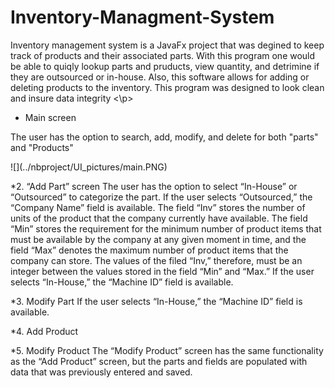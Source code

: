 # Inventory-Managment-System

<p>Inventory management system is a JavaFx project that was degined to keep track of products and their associated parts. With this program one would be able to quiqly lookup parts and pruducts, view quantity, and detrimine if they are outsourced or in-house. Also, this software allows for adding or deleting products to the inventory. This  program was designed to look clean and insure data integrity <\p>

* Main screen 
<p>The user has the option to search, add, modify, and delete for both "parts" and "Products"<p>
 ![](../nbproject/UI_pictures/main.PNG)

*2. “Add Part” screen
The user has the option to select “In-House” or “Outsourced” to categorize the part.  If the user selects “Outsourced,” the “Company Name” field is available.
The field “Inv” stores the number of units of the product that the company currently have available. The field “Min” stores the requirement for the minimum number of product items that must be available by the company at any given moment in time, and the field “Max” denotes the maximum number of product items that the company can store. The values of the filed “Inv,” therefore, must be an integer between the values stored in the field “Min” and “Max.” 
If the user selects “In-House,” the “Machine ID” field is available.

*3.  Modify Part
If the user selects “In-House,” the “Machine ID” field is available.

*4.  Add Product

*5. Modify Product
The “Modify Product” screen has the same functionality as the “Add Product” screen, but the parts and fields are populated with data that was previously entered and saved.  

